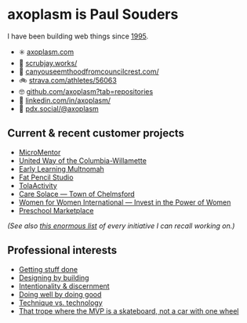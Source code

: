 axoplasm is Paul Souders
========================
I have been building web things since [1995](https://web.archive.org/web/19970218080413/http://darkwing.uoregon.edu/~psouders/).

* ✳️  [axoplasm.com](//axoplasm.com)
* 🏣 [scrubjay.works/](//scrubjay.works/)
* 🗻 [canyouseemthoodfromcouncilcrest.com/](//canyouseemthoodfromcouncilcrest.com/)
* 🚲 [strava.com/athletes/56063](//strava.com/athletes/56063)
* 🤓 [github.com/axoplasm?tab=repositories](//github.com/axoplasm?tab=repositories)
* 👔 [linkedin.com/in/axoplasm/](//linkedin.com/in/axoplasm/)
* 🐘 [pdx.social/@axoplasm](//pdx.social/@axoplasm)


Current & recent customer projects
----------------------------------
* [MicroMentor](https://www.micromentor.org)
* [United Way of the Columbia-Willamette](http://unitedway-pdx.org/)
* [Early Learning Multnomah](https://www.earlylearningmultnomah.org)
* [Fat Pencil Studio](https://fatpencilstudio.com)
* [TolaActivity](https://tola-activity.mercycorps.org)
* [Care Solace — Town of Chelmsford](https://caresolace.com/site/chelmsford-ma)
* [Women for Women International — Invest in the Power of Women](http://www.womenforwomen.org/powerofwomen/)
* [Preschool Marketplace](https://preschoolmarketplace.org)

*(See also [this enormous list](https://github.com/axoplasm/axoplasm/blob/main/web-things.md) of every initiative I can recall working on.)*


Professional interests
----------------------
* [Getting stuff done](https://axoplasm.com/web-log/seven-year-report/)
* [Designing by building](https://axoplasm.com/web-log/imagining-and-building/)
* [Intentionality & discernment](https://axoplasm.com/web-log/right-and-wrong/)
* [Doing well by doing good](https://axoplasm.com/web-log/its-ok-do-well-while-doing-good/)
* [Technique vs. technology](https://axoplasm.com/web-log/technique-and-technology/)
* [That trope where the MVP is a skateboard, not a car with one wheel](https://axoplasm.com/web-log/django-vs-drupal/)
